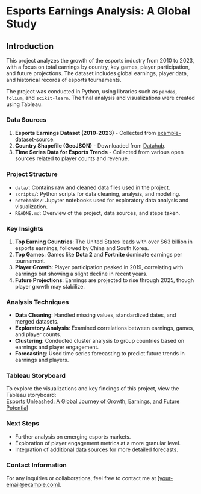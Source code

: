 # Esports Earnings Analysis: A Global Study

## Introduction
This project analyzes the growth of the esports industry from 2010 to 2023, with a focus on total earnings by country, key games, player participation, and future projections. The dataset includes global earnings, player data, and historical records of esports tournaments.

The project was conducted in Python, using libraries such as `pandas`, `folium`, and `scikit-learn`. The final analysis and visualizations were created using Tableau.

### Data Sources
1. **Esports Earnings Dataset (2010-2023)** - Collected from [example-dataset-source](https://example-dataset.com).
2. **Country Shapefile (GeoJSON)** - Downloaded from [Datahub](https://datahub.io/core/geo-countries).
3. **Time Series Data for Esports Trends** - Collected from various open sources related to player counts and revenue.

### Project Structure
- `data/`: Contains raw and cleaned data files used in the project.
- `scripts/`: Python scripts for data cleaning, analysis, and modeling.
- `notebooks/`: Jupyter notebooks used for exploratory data analysis and visualization.
- `README.md`: Overview of the project, data sources, and steps taken.

### Key Insights
1. **Top Earning Countries**: The United States leads with over $63 billion in esports earnings, followed by China and South Korea.
2. **Top Games**: Games like **Dota 2** and **Fortnite** dominate earnings per tournament.
3. **Player Growth**: Player participation peaked in 2019, correlating with earnings but showing a slight decline in recent years.
4. **Future Projections**: Earnings are projected to rise through 2025, though player growth may stabilize.

### Analysis Techniques
- **Data Cleaning**: Handled missing values, standardized dates, and merged datasets.
- **Exploratory Analysis**: Examined correlations between earnings, games, and player counts.
- **Clustering**: Conducted cluster analysis to group countries based on earnings and player engagement.
- **Forecasting**: Used time series forecasting to predict future trends in earnings and players.

### Tableau Storyboard
To explore the visualizations and key findings of this project, view the Tableau storyboard:  
[Esports Unleashed: A Global Journey of Growth, Earnings, and Future Potential](https://public.tableau.com/app/profile/dakota.smerglia/viz/EsportsUnleashedAGlobalJourneyofGrowthEarningsandFuturePotential/EsportsUnleashedAGlobalJourneyofGrowthEarningsandFuturePotential?publish=yes)

### Next Steps
- Further analysis on emerging esports markets.
- Exploration of player engagement metrics at a more granular level.
- Integration of additional data sources for more detailed forecasts.

### Contact Information
For any inquiries or collaborations, feel free to contact me at [your-email@example.com].
